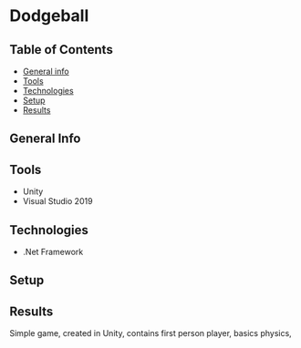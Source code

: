 # Dodgeball



## Table of Contents
* [General info](#general-info)
* [Tools](#tools)
* [Technologies](#technologies)
* [Setup](#setup)
* [Results](#results)


## General Info


## Tools
* Unity
* Visual Studio 2019


## Technologies
* .Net Framework




## Setup
 


## Results 

Simple game, created in Unity, contains first person player, basics physics,



